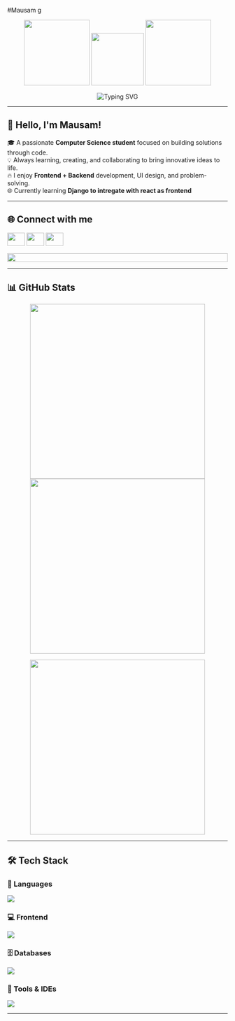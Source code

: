 #Mausam g
<!-- HEADER GIFS -->
<p align="center">
  <img src="https://user-images.githubusercontent.com/65187002/144930161-2f783401-8d27-4fdf-a2f7-cc0ba32f1f1f.gif" width="150"/>
  <img src="https://media.giphy.com/media/M9gbBd9nbDrOTu1Mqx/giphy.gif" width="120"/>
  <img src="https://user-images.githubusercontent.com/65187002/144930161-2f783401-8d27-4fdf-a2f7-cc0ba32f1f1f.gif" width="150"/>
</p>

<!-- TYPING SVG -->
<p align="center">
  <img src="https://readme-typing-svg.herokuapp.com?font=Fira+Code&weight=500&size=24&pause=1000&color=00FFFF&center=true&vCenter=true&width=435&lines=Code+is+Life+❤️;Active+Learner+%2F+Problem+Solver;Love+to+build+cool+stuff!;Let's+connect+and+collaborate!" alt="Typing SVG" />
</p>

---

## 👋 Hello, I'm Mausam!

🎓 A passionate **Computer Science student** focused on building solutions through code.  
💡 Always learning, creating, and collaborating to bring innovative ideas to life.  
🔥 I enjoy **Frontend + Backend** development, UI design, and problem-solving.  
🌐 Currently learning **Django to intregate with react as frontend**

---

## 🌐 Connect with me

<p align="left">
  <a href="https://www.linkedin.com/in/mausam-shrestha-b62ba32b8/" target="blank"><img src="https://raw.githubusercontent.com/rahuldkjain/github-profile-readme-generator/master/src/images/icons/Social/linked-in-alt.svg" height="30" width="40" /></a>
  <a href="https://www.facebook.com/mausam.shrestha.528145" target="blank"><img src="https://raw.githubusercontent.com/rahuldkjain/github-profile-readme-generator/master/src/images/icons/Social/facebook.svg" height="30" width="40" /></a>
  <a href="https://www.instagram.com/mausamshrestha09/" target="blank"><img src="https://raw.githubusercontent.com/rahuldkjain/github-profile-readme-generator/master/src/images/icons/Social/instagram.svg" height="30" width="40" /></a>
</p>

<img src="https://i.imgur.com/dBaSKWF.gif" height="20" width="100%">

---

## 📊 GitHub Stats

<p align="center">
  <img src="https://github-readme-stats.vercel.app/api?username=mausamg&show_icons=true&theme=radical" width="400"/>
  <img src="https://github-readme-streak-stats.herokuapp.com/?user=mausamg&theme=radical" width="400"/>
</p>

<p align="center">
  <img src="https://github-readme-stats.vercel.app/api/top-langs/?username=Mausamg&layout=compact&theme=radical&langs_count=10" width="400"/>
</p>

---

## 🛠️ Tech Stack

### 🚀 Languages
<p>
  <img src="https://skillicons.dev/icons?i=cs,js" />
</p>

### 💻 Frontend
<p>
  <img src="https://skillicons.dev/icons?i=html,css,tailwind,react" />
</p>

### 🗄️ Databases
<p>
  <img src="https://skillicons.dev/icons?i=postgres,mssql" />
</p>

### 🧰 Tools & IDEs
<p>
  <img src="https://skillicons.dev/icons?i=git,github,vscode,visualstudio,figma,notion,rider" />
</p>

---
